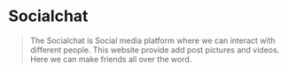 # Socialchat

> The Socialchat is Social media platform where we can interact with different people.
> This website provide add post pictures and videos.
> Here we can make friends all over the word.
